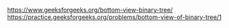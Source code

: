 https://www.geeksforgeeks.org/bottom-view-binary-tree/
https://practice.geeksforgeeks.org/problems/bottom-view-of-binary-tree/1
